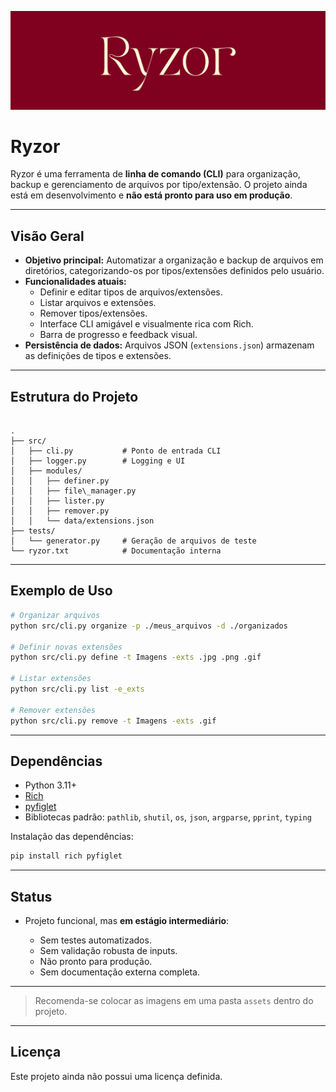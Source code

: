 ![Logo do Ryzor](assets/Ryzor_Banner.png)

# Ryzor

Ryzor é uma ferramenta de **linha de comando (CLI)** para organização, backup e gerenciamento de arquivos por tipo/extensão. O projeto ainda está em desenvolvimento e **não está pronto para uso em produção**.

---

## Visão Geral

- **Objetivo principal:** Automatizar a organização e backup de arquivos em diretórios, categorizando-os por tipos/extensões definidos pelo usuário.
- **Funcionalidades atuais:**
  - Definir e editar tipos de arquivos/extensões.
  - Listar arquivos e extensões.
  - Remover tipos/extensões.
  - Interface CLI amigável e visualmente rica com Rich.
  - Barra de progresso e feedback visual.
- **Persistência de dados:** Arquivos JSON (`extensions.json`) armazenam as definições de tipos e extensões.

---

## Estrutura do Projeto

```

.
├── src/
│   ├── cli.py           # Ponto de entrada CLI
│   ├── logger.py        # Logging e UI
│   ├── modules/
│   │   ├── definer.py
│   │   ├── file\_manager.py
│   │   ├── lister.py
│   │   ├── remover.py
│   │   └── data/extensions.json
├── tests/
│   └── generator.py     # Geração de arquivos de teste
└── ryzor.txt            # Documentação interna

````

---

## Exemplo de Uso

```sh
# Organizar arquivos
python src/cli.py organize -p ./meus_arquivos -d ./organizados

# Definir novas extensões
python src/cli.py define -t Imagens -exts .jpg .png .gif

# Listar extensões
python src/cli.py list -e_exts

# Remover extensões
python src/cli.py remove -t Imagens -exts .gif
````

---

## Dependências

* Python 3.11+
* [Rich](https://pypi.org/project/rich/)
* [pyfiglet](https://pypi.org/project/pyfiglet/)
* Bibliotecas padrão: `pathlib`, `shutil`, `os`, `json`, `argparse`, `pprint`, `typing`

Instalação das dependências:

```sh
pip install rich pyfiglet
```

---

## Status

* Projeto funcional, mas **em estágio intermediário**:

  * Sem testes automatizados.
  * Sem validação robusta de inputs.
  * Não pronto para produção.
  * Sem documentação externa completa.

---

> Recomenda-se colocar as imagens em uma pasta `assets` dentro do projeto.

---

## Licença

Este projeto ainda não possui uma licença definida.
